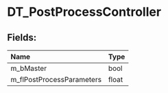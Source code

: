 # DT_PostProcessController

## Fields:

| Name | Type |
| :--- | :--- |
| m_bMaster | bool |
| m_flPostProcessParameters | float |
